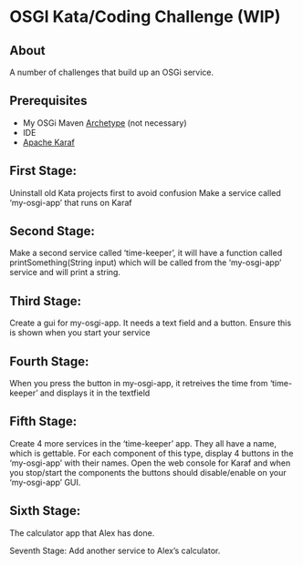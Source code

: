 # OSGI Kata/Coding Challenge (WIP)

## About
A number of challenges that build up an OSGi service.

## Prerequisites
* My OSGi Maven [Archetype](https://github.com/jackkenlay/osgi-archetype) (not necessary)
* IDE
* [Apache Karaf](https://karaf.apache.org/)

## First Stage: 
Uninstall old Kata projects first to avoid confusion
Make a service called ‘my-osgi-app’ that runs on Karaf

## Second Stage: 
Make a second service called ‘time-keeper’, it will have a function called printSomething(String input) which will be called from the ‘my-osgi-app’ service and will print a string.

## Third Stage: 
Create a gui for my-osgi-app. It needs a text field and a button. Ensure this is shown when you start your service

## Fourth Stage:
When you press the button in my-osgi-app, it retreives the time from ‘time-keeper’ and displays it in the textfield

## Fifth Stage:
Create 4 more services in the ‘time-keeper’ app. They all have a name, which is gettable. For each component of this type, display 4 buttons in the ‘my-osgi-app’ with their names. Open the web console for Karaf and when you stop/start the components the buttons should disable/enable on your ‘my-osgi-app’ GUI.

## Sixth Stage:
The calculator app that Alex has done.

Seventh Stage:
Add another service to Alex’s calculator.
